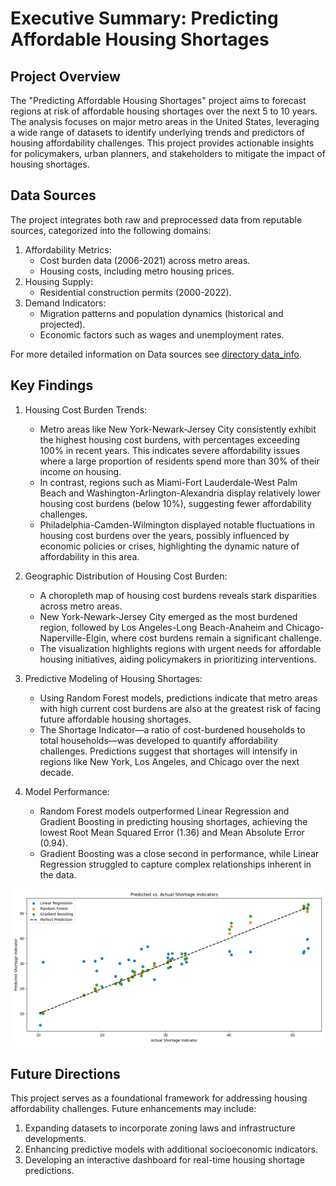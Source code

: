 # Executive Summary: Predicting Affordable Housing Shortages

## Project Overview
The "Predicting Affordable Housing Shortages" project aims to forecast regions at risk of affordable housing shortages over the next 5 to 10 years. The analysis focuses on major metro areas in the United States, leveraging a wide range of datasets to identify underlying trends and predictors of housing affordability challenges. This project provides actionable insights for policymakers, urban planners, and stakeholders to mitigate the impact of housing shortages.

## Data Sources

The project integrates both raw and preprocessed data from reputable sources, categorized into the following domains:
1. Affordability Metrics:
    * Cost burden data (2006-2021) across metro areas.
    * Housing costs, including metro housing prices.
2. Housing Supply:
    * Residential construction permits (2000-2022).
3. Demand Indicators:
    * Migration patterns and population dynamics (historical and projected).
    * Economic factors such as wages and unemployment rates.

For more detailed information on Data sources see [directory data_info](OneDrive/general_assembly_dsb/project_capstone/data/data_info). 

## Key Findings

1. Housing Cost Burden Trends:
    * Metro areas like New York-Newark-Jersey City consistently exhibit the highest housing cost burdens, with percentages exceeding 100% in recent years. This indicates severe affordability issues where a large proportion of residents spend more than 30% of their income on housing.
    * In contrast, regions such as Miami-Fort Lauderdale-West Palm Beach and Washington-Arlington-Alexandria display relatively lower housing cost burdens (below 10%), suggesting fewer affordability challenges.
    * Philadelphia-Camden-Wilmington displayed notable fluctuations in housing cost burdens over the years, possibly influenced by economic policies or crises, highlighting the dynamic nature of affordability in this area.

2. Geographic Distribution of Housing Cost Burden:
    * A choropleth map of housing cost burdens reveals stark disparities across metro areas.
    * New York-Newark-Jersey City emerged as the most burdened region, followed by Los Angeles-Long Beach-Anaheim and Chicago-Naperville-Elgin, where cost burdens remain a significant challenge.
    * The visualization highlights regions with urgent needs for affordable housing initiatives, aiding policymakers in prioritizing interventions.

3. Predictive Modeling of Housing Shortages:
    * Using Random Forest models, predictions indicate that metro areas with high current cost burdens are also at the greatest risk of facing future affordable housing shortages.
    * The Shortage Indicator—a ratio of cost-burdened households to total households—was developed to quantify affordability challenges. Predictions suggest that shortages will intensify in regions like New York, Los Angeles, and Chicago over the next decade.

4. Model Performance:
    * Random Forest models outperformed Linear Regression and Gradient Boosting in predicting housing shortages, achieving the lowest Root Mean Squared Error (1.36) and Mean Absolute Error (0.94).
    * Gradient Boosting was a close second in performance, while Linear Regression struggled to capture complex relationships inherent in the data.

<img src="plots/predicted_vs_actual_shortage_indicators.png">

## Future Directions

This project serves as a foundational framework for addressing housing affordability challenges. Future enhancements may include:
1. Expanding datasets to incorporate zoning laws and infrastructure developments.
2. Enhancing predictive models with additional socioeconomic indicators.
3. Developing an interactive dashboard for real-time housing shortage predictions.

